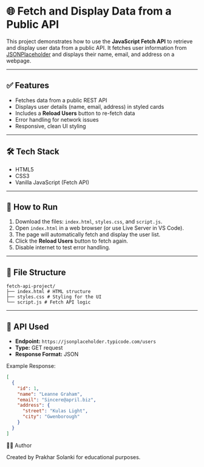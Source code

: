 # 🌐 Fetch and Display Data from a Public API

This project demonstrates how to use the **JavaScript Fetch API** to retrieve and display user data from a public API. It fetches user information from [JSONPlaceholder](https://jsonplaceholder.typicode.com/users) and displays their name, email, and address on a webpage.

---

## ✅ Features

- Fetches data from a public REST API
- Displays user details (name, email, address) in styled cards
- Includes a **Reload Users** button to re-fetch data
- Error handling for network issues
- Responsive, clean UI styling

---

## 🛠 Tech Stack

- HTML5
- CSS3
- Vanilla JavaScript (Fetch API)

---

## 🚀 How to Run

1. Download the files: `index.html`, `styles.css`, and `script.js`.
2. Open `index.html` in a web browser (or use Live Server in VS Code).
3. The page will automatically fetch and display the user list.
4. Click the **Reload Users** button to fetch again.
5. Disable internet to test error handling.

---

## 📂 File Structure

```
fetch-api-project/
├── index.html # HTML structure
├── styles.css # Styling for the UI
└── script.js # Fetch API logic
```

---

## 🔗 API Used

- **Endpoint:** `https://jsonplaceholder.typicode.com/users`
- **Type:** GET request
- **Response Format:** JSON

Example Response:
```json
[
  {
    "id": 1,
    "name": "Leanne Graham",
    "email": "Sincere@april.biz",
    "address": {
      "street": "Kulas Light",
      "city": "Gwenborough"
    }
  }
]
```
👨‍💻 Author

Created by Prakhar Solanki for educational purposes.
